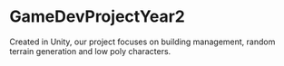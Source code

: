 # GameDevProjectYear2
Created in Unity, our project focuses on building management, random terrain generation and low poly characters.
